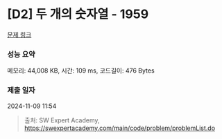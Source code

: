 # [D2] 두 개의 숫자열 - 1959 

[문제 링크](https://swexpertacademy.com/main/code/problem/problemDetail.do?contestProbId=AV5PpoFaAS4DFAUq) 

### 성능 요약

메모리: 44,008 KB, 시간: 109 ms, 코드길이: 476 Bytes

### 제출 일자

2024-11-09 11:54



> 출처: SW Expert Academy, https://swexpertacademy.com/main/code/problem/problemList.do